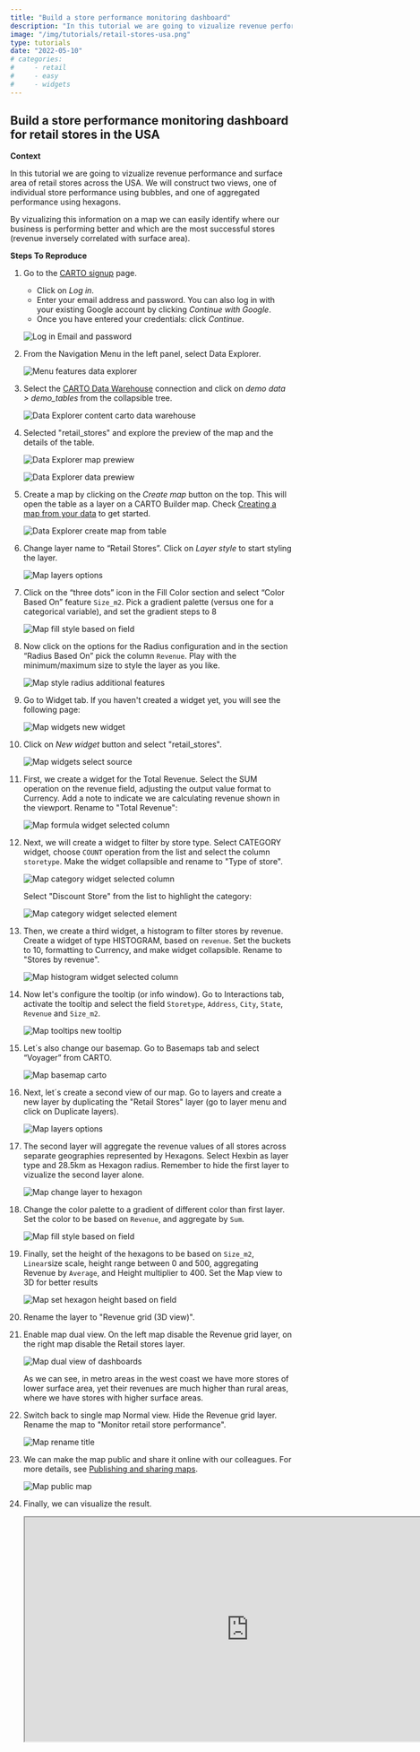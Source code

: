 ```yaml
---
title: "Build a store performance monitoring dashboard"
description: "In this tutorial we are going to vizualize revenue performance and surface area of retail stores across the USA. We will construct two views, one of individual store performance using bubbles, and one of aggregated performance using hexagons. By vizualizing this information on a map we can easily identify where our business is performing better and which are the most successful stores (revenue inversely correlated with surface area)."
image: "/img/tutorials/retail-stores-usa.png" 
type: tutorials
date: "2022-05-10"
# categories:
#     - retail
#     - easy
#     - widgets
---
```

## Build a store performance monitoring dashboard for retail stores in the USA

**Context**

In this tutorial we are going to vizualize revenue performance and surface area of retail stores across the USA. We will construct two views, one of individual store performance using bubbles, and one of aggregated performance using hexagons. 

By vizualizing this information on a map we can easily identify where our business is performing better and which are the most successful stores (revenue inversely correlated with surface area).

**Steps To Reproduce**

1. Go to the <a href="http://app.carto.com/signup" target="_blank">CARTO signup</a> page.
   - Click on *Log in*.
   - Enter your email address and password. You can also log in with your existing Google account by clicking *Continue with Google*.
   - Once you have entered your credentials: click *Continue*.

   ![Log in Email and password](/img/cloud-native-workspace/get-started/login.png)

2. From the Navigation Menu in the left panel, select Data Explorer. 

   ![Menu features data explorer](/img/cloud-native-workspace/tutorials/tutorial1_the_menu_features_data_explorer.png)

3. Select the [CARTO Data Warehouse](../../connections/carto-data-warehouse) connection and click on *demo data > demo_tables* from the collapsible tree. 

   ![Data Explorer content carto data warehouse](/img/cloud-native-workspace/tutorials/the_tutorial1_content_carto_dw.png)

4. Selected "retail_stores" and explore the preview of the map and the details of the table. 

   ![Data Explorer map prewiew](/img/cloud-native-workspace/tutorials/the_tutorial12_de_map_prev.png)

   ![Data Explorer data prewiew](/img/cloud-native-workspace/tutorials/the_tutorial12_de_data_preview.png)

5. Create a map by clicking on the *Create map* button on the top. This will open the table as a layer on a CARTO Builder map. Check [Creating a map from your data](../../data-explorer/creating-a-map-from-your-data) to get started.

   ![Data Explorer create map from table](/img/cloud-native-workspace/tutorials/the_tutorial12_de_map_from_the_table.png)

6. Change layer name to “Retail Stores”. Click on *Layer style* to start styling the layer.

   ![Map layers options](/img/cloud-native-workspace/tutorials/tutorial12_map_layer_options.png)

7. Click on the “three dots” icon in the Fill Color section and select “Color Based On” feature `Size_m2`. Pick a gradient palette (versus one for a categorical variable), and set the gradient steps to 8

   ![Map fill style based on field](/img/cloud-native-workspace/tutorials/the_tutorial12_map_fill_color_based_on_field.png)

8. Now click on the options for the Radius configuration and in the section “Radius Based On” pick the column `Revenue`. Play with the minimum/maximum size to style the layer as you like.
 
   ![Map style radius additional features](/img/cloud-native-workspace/tutorials/the_tutorial12_map_radius_based_on_field.png)

9. Go to Widget tab. If you haven't created a widget yet, you will see the following page:

    ![Map widgets new widget](/img/cloud-native-workspace/tutorials/the_tutorial12_map_no_widget_added.png)

10. Click on *New widget* button and select "retail_stores".

    ![Map widgets select source](/img/cloud-native-workspace/tutorials/the_tutorial12_map_widget_select_a_source.png)

11. First, we create a widget for the Total Revenue. Select the SUM operation on the revenue field, adjusting the output value format to Currency. Add a note to indicate we are calculating revenue shown in the viewport. Rename to "Total Revenue":

    ![Map formula widget selected column](/img/cloud-native-workspace/tutorials/the_tutorial12_map_formula_widget.png)

12. Next, we will create a widget to filter by store type. Select CATEGORY widget, choose `COUNT` operation from the list and select the column `storetype`. Make the widget collapsible and rename to "Type of store".

    ![Map category widget selected column](/img/cloud-native-workspace/tutorials/the_tutorial12_map_category_widget.png)

    Select "Discount Store" from the list to highlight the category:

    ![Map category widget selected element](/img/cloud-native-workspace/tutorials/the_tutorial12_map_category_widget_selected_element.png)

13. Then, we create a third widget, a histogram to filter stores by revenue. Create a widget of type HISTOGRAM, based on `revenue`. Set the buckets to 10, formatting to Currency, and make widget collapsible. Rename to "Stores by revenue".

    ![Map histogram widget selected column](/img/cloud-native-workspace/tutorials/the_tutorial12_map_histogram_widget.png)

14. Now let's configure the tooltip (or info window). Go to Interactions tab, activate the tooltip and select the field `Storetype`, `Address`, `City`, `State`, `Revenue` and `Size_m2`.  

    ![Map tooltips new tooltip](/img/cloud-native-workspace/tutorials/the_tutorial12_map_show_tooltip.png)

15. Let´s also change our basemap. Go to Basemaps tab and select “Voyager” from CARTO.

    ![Map basemap carto](/img/cloud-native-workspace/tutorials/the_tutorial12_map_basemap_carto_voyager.png)

16. Next, let´s create a second view of our map. Go to layers and create a new layer by duplicating the "Retail Stores" layer (go to layer menu and click on Duplicate layers).

    ![Map layers options](/img/cloud-native-workspace/tutorials/tutorial12_map_layer_options.png)

17. The second layer will aggregate the revenue values of all stores across separate geographies represented by Hexagons. Select Hexbin as layer type and 28.5km as Hexagon radius. 
Remember to hide the first layer to vizualize the second layer alone.

    ![Map change layer to hexagon](/img/cloud-native-workspace/tutorials/the_tutorial12_map_hexagon_layer.png)

18. Change the color palette to a gradient of different color than first layer. Set the color to be based on `Revenue`, and aggregate by `Sum`. 

    ![Map fill style based on field](/img/cloud-native-workspace/tutorials/the_tutorial12_map_hexagon_fill_color_based_on_field.png)

19. Finally, set the height of the hexagons to be based on `Size_m2`, `Linear`size scale, height range between 0 and 500, aggregating Revenue by `Average`, and Height multiplier to 400. Set the Map view to 3D for better results

    ![Map set hexagon height based on field](/img/cloud-native-workspace/tutorials/the_tutorial12_map_hexagon_set_height_based_on_field.png)

20. Rename the layer to "Revenue grid (3D view)".

21. Enable map dual view. On the left map disable the Revenue grid layer, on the right map disable the Retail stores layer. 

    ![Map dual view of dashboards](/img/cloud-native-workspace/tutorials/the_tutorial12_map_dual_view.png)

    As we can see, in metro areas in the west coast we have more stores of lower surface area, yet their revenues are much higher than rural areas, where we have stores with higher surface areas. 

22. Switch back to single map Normal view. Hide the Revenue grid layer. Rename the map to "Monitor retail store performance".

    ![Map rename title](/img/cloud-native-workspace/tutorials/the_tutorial12_map_renamed_title.png)

    <!-- ![Map rename title](/img/cloud-native-workspace/tutorials/the_tutorial12_map_rename_title.png) -->

23. We can make the map public and share it online with our colleagues. For more details, see [Publishing and sharing maps](../../maps/publishing-and-sharing-maps).

    ![Map public map](/img/cloud-native-workspace/tutorials/the_tutorial12_map_share_options.png)

    <!-- ![Map public map](/img/cloud-native-workspace/tutorials/the_tutorial12_map_sharing_options.png) -->
 
24. Finally, we can visualize the result.

      <iframe width="800px" height="400px" src="https://gcp-us-east1.app.carto.com/map/8a158442-9f01-447c-b32a-eb1aa657efb1"></iframe>